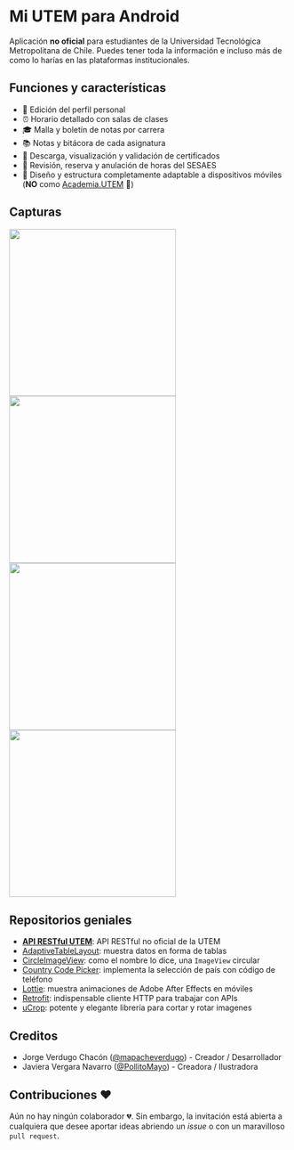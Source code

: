 # Mi UTEM para Android
Aplicación **no oficial** para estudiantes de la Universidad Tecnológica Metropolitana de Chile. Puedes tener toda la información e incluso más de como lo harías en las plataformas institucionales.

## Funciones y características
* 💁 Edición del perfil personal
* ⏰ Horario detallado con salas de clases
* 🎓 Malla y boletín de notas por carrera
* 📚 Notas y bitácora de cada asignatura
* 📃 Descarga, visualización y validación de certificados
* 🏥 Revisión, reserva y anulación de horas del SESAES
* 📱 Diseño y estructura completamente adaptable a dispositivos móviles (**NO** como [Academia.UTEM](https://academia.utem.cl/ "Academia UTEM") 🤭)

## Capturas
<img src="https://user-images.githubusercontent.com/16374322/42404785-47d38b2a-815a-11e8-94df-f93b028f8d44.jpeg" width="300"/> <img src="https://user-images.githubusercontent.com/16374322/42404786-47f98956-815a-11e8-9aae-a000b89b53eb.jpeg" width="300"/> <img src="https://user-images.githubusercontent.com/16374322/42404787-481f820a-815a-11e8-9b2b-bfa569e35b8a.jpeg" width="300"/> <img src="https://user-images.githubusercontent.com/16374322/42404788-484e24ac-815a-11e8-9c6b-c2ada36d4e3b.jpeg" width="300"/>

## Repositorios geniales
* [**API RESTful UTEM**](https://github.com/mapacheverdugo/api-utem "Repositorio de GitHub de API RESTful UTEM"): API RESTful no oficial de la UTEM
* [AdaptiveTableLayout](https://github.com/Cleveroad/AdaptiveTableLayout "Repositorio de GitHub de AdaptiveTableLayout"): muestra datos en forma de tablas
* [CircleImageView](https://github.com/hdodenhof/CircleImageView "Repositorio de GitHub de CircleImageView"): como el nombre lo dice, una `ImageView` circular
* [Country Code Picker](https://github.com/hbb20/CountryCodePickerProject "Repositorio de GitHub de Country Code Picker"): implementa la selección de país con código de teléfono
* [Lottie](https://github.com/airbnb/lottie-android "Repositorio de GitHub de Lottie para Android"): muestra animaciones de Adobe After Effects en móviles
* [Retrofit](https://github.com/square/retrofit "Repositorio de GitHub de Retrofit"): indispensable cliente HTTP para trabajar con APIs
* [uCrop](https://github.com/Yalantis/uCrop "Repositorio de GitHub de uCrop"): potente y elegante librería para cortar y rotar imagenes

## Creditos
* Jorge Verdugo Chacón ([@mapacheverdugo](https://github.com/mapacheverdugo/ "GitHub de Jorge Verdugo Chacón")) - Creador / Desarrollador
* Javiera Vergara Navarro ([@PollitoMayo](https://github.com/pollitomayo/ "GitHub de Javiera Vergara Navarro")) - Creadora / Ilustradora

## Contribuciones ❤️
Aún no hay ningún colaborador 💔. Sin embargo, la invitación está abierta a cualquiera que desee aportar ideas abriendo un *issue* o con un maravilloso `pull request`.

